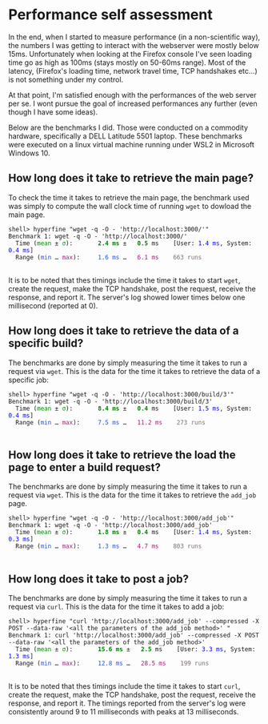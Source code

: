 # Performance self assessment


In the end, when I started to measure performance (in a non-scientific way), the numbers I was getting to interact with the webserver
were mostly below 15ms. Unfortunately when looking at the Firefox console I've seen loading time go as high as 100ms (stays mostly on 50-60ms range).
Most of the latency, (Firefox's loading time, network travel time, TCP handshakes etc...) is not something under my control.

At that point, I'm satisfied enough with the performances of the web server per se. I wont pursue the goal of
increased performances any further (even though I have some ideas).

Below are the benchmarks I did. Those were conducted on a commodity hardware, specifically a DELL Latitude
5501 laptop. These benchmarks were executed on a linux virtual machine running under WSL2 in Microsoft Windows
10.

## How long does it take to retrieve the main page?

To check the time it takes to retrieve the main page, the benchmark used was simply to compute the wall clock time
of running `wget` to dowload the main page.

<pre>
<code class="language-shell hljs">shell> hyperfine "wget -q -O - 'http://localhost:3000/'"
Benchmark 1: wget -q -O - 'http://localhost:3000/'
  Time (<span style="color: green;">mean</span> ± <span style="color: #009718;">σ</span>):       <span style="color: green;font-weight: bold;">2.4 ms</span> ±   <span style="color: green;font-weight: bold;">0.5</span> ms    [User: <span style="color: blue;">1.4 ms</span>, System: <span style="color: blue;">0.4 ms</span>]
  Range (<span style="color: #2752d5;">min</span> … <span style="color: #b0147b;">max</span>):     <span style="color: #2752d5;">1.6 ms</span> …   <span style="color: #b0147b;">6.1 ms</span>    <span style="color: #7d7070;">663 runs</span>
</code>
</pre>

It is to be noted that thes timings include the time it takes to start `wget`, create the request, make the
TCP handshake, post the request, receive the response, and report it.  The server's log showed lower times
below one millisecond (reported at 0).

## How long does it take to retrieve the data of a specific build?

The benchmarks are done by simply measuring the time it takes to run a request via `wget`. This is the data for the time it takes
to retrieve the data of a specific job:

<pre>
<code class="language-shell hljs">shell> hyperfine "wget -q -O - 'http://localhost:3000/build/3'"
Benchmark 1: wget -q -O - 'http://localhost:3000/build/3'
  Time (<span style="color: green;">mean</span> ± <span style="color: #009718;">σ</span>):       <span style="color: green;font-weight: bold;">8.4 ms</span> ±   <span style="color: green;font-weight: bold;">0.4</span> ms    [User: <span style="color: blue;">1.5 ms</span>, System: <span style="color: blue;">0.4 ms</span>]
  Range (<span style="color: #2752d5;">min</span> … <span style="color: #b0147b;">max</span>):     <span style="color: #2752d5;">7.5 ms</span> …   <span style="color: #b0147b;">11.2 ms</span>    <span style="color: #7d7070;">273 runs</span>
</code>
</pre>

## How long does it take to retrieve the load the page to enter a build request?

The benchmarks are done by simply measuring the time it takes to run a request via `wget`. This is the data for the time it takes
to retrieve the `add_job` page.

<pre>
<code class="language-shell hljs">shell> hyperfine "wget -q -O - 'http://localhost:3000/add_job'"
Benchmark 1: wget -q -O - 'http://localhost:3000/add_job'
  Time (<span style="color: green;">mean</span> ± <span style="color: #009718;">σ</span>):       <span style="color: green;font-weight: bold;">1.8 ms</span> ±   <span style="color: green;font-weight: bold;">0.4</span> ms    [User: <span style="color: blue;">1.4 ms</span>, System: <span style="color: blue;">0.3 ms</span>]
  Range (<span style="color: #2752d5;">min</span> … <span style="color: #b0147b;">max</span>):     <span style="color: #2752d5;">1.3 ms</span> …   <span style="color: #b0147b;">4.7 ms</span>    <span style="color: #7d7070;">803 runs</span>
</code>
</pre>

## How long does it take to post a job?

The benchmarks are done by simply measuring the time it takes to run a request via `curl`. This is the data for the time it takes
to add a job:

<pre>
<code class="language-shell hljs">shell> hyperfine "curl 'http://localhost:3000/add_job' --compressed -X POST --data-raw '&lt;all the parameters of the add_job method&gt;' "
Benchmark 1: curl 'http://localhost:3000/add_job' --compressed -X POST --data-raw '&lt;all the parameters of the add_job method&gt;'
  Time (<span style="color: green;">mean</span> ± <span style="color: #009718;">σ</span>):       <span style="color: green;font-weight: bold;">15.6 ms</span> ±   <span style="color: green;font-weight: bold;">2.5</span> ms    [User: <span style="color: blue;">3.3 ms</span>, System: <span style="color: blue;">1.3 ms</span>]
  Range (<span style="color: #2752d5;">min</span> … <span style="color: #b0147b;">max</span>):     <span style="color: #2752d5;">12.8 ms</span> …   <span style="color: #b0147b;">28.5 ms</span>    <span style="color: #7d7070;">199 runs</span>
</code>
</pre>

It is to be noted that thes timings include the time it takes to start `curl`, create the request, make the
TCP handshake, post the request, receive the response, and report it.  The timings reported from the server's
log were consistently around 9 to 11 milliseconds with peaks at 13 milliseconds.
